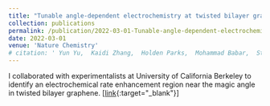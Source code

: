 ```yaml
---
title: "Tunable angle-dependent electrochemistry at twisted bilayer graphene with moiré flat bands"
collection: publications
permalink: /publication/2022-03-01-Tunable-angle-dependent-electrochemistry-at-twisted-bilayer-graphene-with-moir-flat-bands
date: 2022-03-01
venue: 'Nature Chemistry'
# citation: ' Yun Yu,  Kaidi Zhang,  Holden Parks,  Mohammad Babar,  Stephen Carr,  Isaac Craig,  Madeline Van,  Artur Lyssenko,  Takashi Taniguchi,  Kenji Watanabe,  Venkatasubramanian Viswanathan,  D. Bediako, &quot;Tunable angle-dependent electrochemistry at twisted bilayer graphene with moiré flat bands.&quot; Nature Chemistry, 2022.'
---
```

I collaborated with experimentalists at University of California Berkeley to identify an electrochemical rate enhancement region near the magic angle in twisted bilayer graphene. \[[link](https://www.nature.com/articles/s41557-021-00865-1){:target="_blank"}\]

